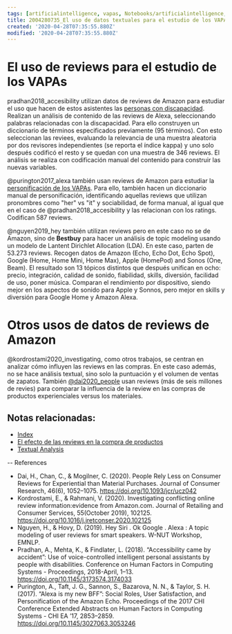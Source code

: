 ```yaml
---
tags: [artificialintelligence, vapas, Notebooks/artificialintelligence, amazon, textualanalysis]
title: 2004280735_El uso de datos textuales para el estudio de los VAPAs
created: '2020-04-28T07:35:55.880Z'
modified: '2020-04-28T07:35:55.880Z'
---
```


# El uso de reviews para el estudio de los VAPAs


pradhan2018_accesibility utilizan datos de reviews de Amazon para estudiar el uso que hacen de estos asistentes las [personas con discapacidad](2004081204_uso_vapas_discapacidad.md). Realizan un análisis de contenido de las reviews de Alexa, seleccionando palabras relacionadas con la discapacidad. Para ello construyen un diccionario de términos especificados previamente (95 términos). Con esto seleccionan las reviees, evaluando la relevancia de una muestra aleatoria por dos revisores independientes (se reporta el índice kappa) y uno solo después codificó el resto y se quedan con una muestra de 346 reviews. El análisis se realiza con codificación manual del contenido para construir las nuevas variables.

@purington2017_alexa también usan reviews de Amazon para estudiar la [personificación de los VAPAs](2004060734_antropomorfismo_vapas.md). Para ello, también hacen un diccionario manual de personificación, identificando aquellas reviews que utilizan pronombres como "her" vs "it" y sociabilidad, de forma manual, al igual que en el caso de @pradhan2018_accesibility y las relacionan con los ratings. Codifican 587 reviews.

@nguyen2019_hey también utilizan reviews pero en este caso no se de Amazon, sino de **Bestbuy** para hacer un análisis de topic modeling usando un modelo de Lantent Dirichlet Allocation (LDA). En este caso, parten de 53.273 reviews. Recogen datos de Amazon (Echo, Echo Dot, Echo Spot), Google (Home, Home Mini, Home Max), Apple (HomePod) and Sonos (One, Beam). El resultado son 13 tópicos distintos que después unifican en ocho: precio, integración, calidad de sonido, fiabilidad, skills, diversión, facilidad de uso, poner música. Comparan el rendimiento por dispositivo, siendo mejor en los aspectos de sonido para Apple y Sonnos, pero mejor en skills y diversión para Google Home y Amazon Alexa.

# Otros usos de datos de reviews de Amazon

@kordrostami2020_investigating, como otros trabajos, se centran en analizar cómo influyen las reviews en las compras. En este caso además, no se hace análisis textual, sino solo la puntuación y el volumen de ventas de zapatos. También [@dai2020_people](2005031821_efectodelasreviews_compra_productos.md) usan reviews (más de seis millones de revies) para comparar la influencia de la review en las compras de productos experienciales versus los materiales. 

## Notas relacionadas:

- [Index](_2003101705_index.md)
- [El efecto de las reviews en la compra de productos](2005031821_efectodelasreviews_compra_productos.md)
- [Textual Analysis](2003250920_textual_analysis.md)

-- 
References

- Dai, H., Chan, C., & Mogilner, C. (2020). People Rely Less on Consumer Reviews for Experiential than Material Purchases. Journal of Consumer Research, 46(6), 1052–1075. https://doi.org/10.1093/jcr/ucz042
- Kordrostami, E., & Rahmani, V. (2020). Investigating conflicting online review information:evidence from Amazon.com. Journal of Retailing and Consumer Services, 55(October 2019), 102125. https://doi.org/10.1016/j.jretconser.2020.102125
- Nguyen, H., & Hovy, D. (2019). Hey Siri . Ok Google . Alexa : A topic modeling of user reviews for smart speakers. W-NUT Workshop, EMNLP.
- Pradhan, A., Mehta, K., & Findlater, L. (2018). “Accessibility came by accident”: Use of voice-controlled intelligent personal assistants by people with disabilities. Conference on Human Factors in Computing Systems - Proceedings, 2018-April, 1–13. https://doi.org/10.1145/3173574.3174033
- Purington, A., Taft, J. G., Sannon, S., Bazarova, N. N., & Taylor, S. H. (2017). “Alexa is my new BFF”: Social Roles, User Satisfaction, and Personification of the Amazon Echo. Proceedings of the 2017 CHI Conference Extended Abstracts on Human Factors in Computing Systems - CHI EA ’17, 2853–2859. https://doi.org/10.1145/3027063.3053246
